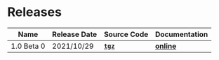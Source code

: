 # Releases

| Name | Release Date | Source Code | Documentation |
|-|-|-|-|
| 1.0 Beta 0 | 2021/10/29 | **[`tgz`](https://mooreio.com/packages/uvma_apb.tgz)** | **[online](https://mooreio.com/packages/uvma_apb/dox_out/)** |
